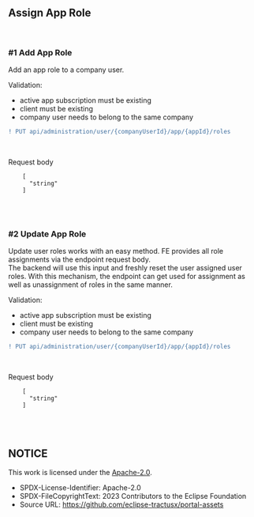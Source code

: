 ## Assign App Role

<br>

### #1 Add App Role

Add an app role to a company user.

Validation:

- active app subscription must be existing
- client must be existing
- company user needs to belong to the same company

```diff
! PUT api/administration/user/{companyUserId}/app/{appId}/roles
```

<br>

Request body

    	[
    	  "string"
    	]

<br>
<br>

### #2 Update App Role

Update user roles works with an easy method. FE provides all role assignments via the endpoint request body.  
The backend will use this input and freshly reset the user assigned user roles. With this mechanism, the endpoint can get used for assignment as well as unassignment of roles in the same manner.

Validation:

- active app subscription must be existing
- client must be existing
- company user needs to belong to the same company

```diff
! PUT api/administration/user/{companyUserId}/app/{appId}/roles
```

<br>

Request body

    	[
    	  "string"
    	]

<br>
<br>

## NOTICE

This work is licensed under the [Apache-2.0](https://www.apache.org/licenses/LICENSE-2.0).

- SPDX-License-Identifier: Apache-2.0
- SPDX-FileCopyrightText: 2023 Contributors to the Eclipse Foundation
- Source URL: https://github.com/eclipse-tractusx/portal-assets
